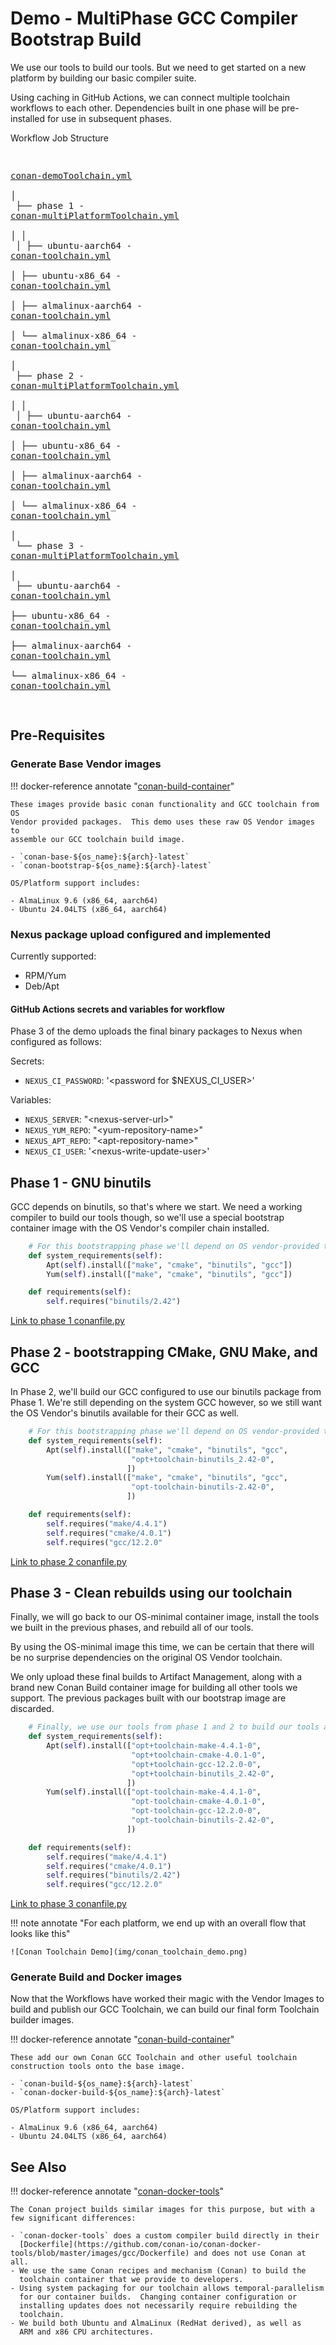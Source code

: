 # Demo - MultiPhase GCC Compiler Bootstrap Build

We use our tools to build our tools.  But we need to get started
on a new platform by building our basic compiler suite.

Using caching in GitHub Actions, we can connect multiple toolchain
workflows to each other. Dependencies built in one phase
will be pre-installed for use in subsequent phases.

<div id="workflow-job-structure" class="language-text highlight">
<span class="filename">Workflow Job Structure</span>
<pre id="workflow-tree">

<a href="https://github.com/DaverSomethingSomethingOrg/conan-toolchain-demo/blob/main/.github/workflows/conan-demoToolchain.yml">conan-demoToolchain.yml</a></br>
  │</br>
  ├── phase 1 - <a href="https://github.com/DaverSomethingSomethingOrg/conan-github-workflows/blob/main/.github/workflows/conan-multiPlatformToolchain.yml">conan-multiPlatformToolchain.yml</a></br>
  │     │</br>
  │     ├── ubuntu-aarch64 - <a href="https://github.com/DaverSomethingSomethingOrg/conan-github-workflows/blob/main/.github/workflows/conan-toolchain.yml">conan-toolchain.yml</a></br>
  │     ├── ubuntu-x86_64 - <a href="https://github.com/DaverSomethingSomethingOrg/conan-github-workflows/blob/main/.github/workflows/conan-toolchain.yml">conan-toolchain.yml</a></br>
  │     ├── almalinux-aarch64 - <a href="https://github.com/DaverSomethingSomethingOrg/conan-github-workflows/blob/main/.github/workflows/conan-toolchain.yml">conan-toolchain.yml</a></br>
  │     └── almalinux-x86_64 - <a href="https://github.com/DaverSomethingSomethingOrg/conan-github-workflows/blob/main/.github/workflows/conan-toolchain.yml">conan-toolchain.yml</a></br>
  │</br>
  ├── phase 2 - <a href="https://github.com/DaverSomethingSomethingOrg/conan-github-workflows/blob/main/.github/workflows/conan-multiPlatformToolchain.yml">conan-multiPlatformToolchain.yml</a></br>
  │     │</br>
  │     ├── ubuntu-aarch64 - <a href="https://github.com/DaverSomethingSomethingOrg/conan-github-workflows/blob/main/.github/workflows/conan-toolchain.yml">conan-toolchain.yml</a></br>
  │     ├── ubuntu-x86_64 - <a href="https://github.com/DaverSomethingSomethingOrg/conan-github-workflows/blob/main/.github/workflows/conan-toolchain.yml">conan-toolchain.yml</a></br>
  │     ├── almalinux-aarch64 - <a href="https://github.com/DaverSomethingSomethingOrg/conan-github-workflows/blob/main/.github/workflows/conan-toolchain.yml">conan-toolchain.yml</a></br>
  │     └── almalinux-x86_64 - <a href="https://github.com/DaverSomethingSomethingOrg/conan-github-workflows/blob/main/.github/workflows/conan-toolchain.yml">conan-toolchain.yml</a></br>
  │</br>
  └── phase 3 - <a href="https://github.com/DaverSomethingSomethingOrg/conan-github-workflows/blob/main/.github/workflows/conan-multiPlatformToolchain.yml">conan-multiPlatformToolchain.yml</a></br>
        │</br>
        ├── ubuntu-aarch64 - <a href="https://github.com/DaverSomethingSomethingOrg/conan-github-workflows/blob/main/.github/workflows/conan-toolchain.yml">conan-toolchain.yml</a></br>
        ├── ubuntu-x86_64 - <a href="https://github.com/DaverSomethingSomethingOrg/conan-github-workflows/blob/main/.github/workflows/conan-toolchain.yml">conan-toolchain.yml</a></br>
        ├── almalinux-aarch64 - <a href="https://github.com/DaverSomethingSomethingOrg/conan-github-workflows/blob/main/.github/workflows/conan-toolchain.yml">conan-toolchain.yml</a></br>
        └── almalinux-x86_64 - <a href="https://github.com/DaverSomethingSomethingOrg/conan-github-workflows/blob/main/.github/workflows/conan-toolchain.yml">conan-toolchain.yml</a></br>

</pre>
</div>

## Pre-Requisites

### Generate Base Vendor images

!!! docker-reference annotate "[conan-build-container](https://github.com/DaverSomethingSomethingOrg/conan-build-container)"

    These images provide basic conan functionality and GCC toolchain from OS
    Vendor provided packages.  This demo uses these raw OS Vendor images to
    assemble our GCC toolchain build image.

    - `conan-base-${os_name}:${arch}-latest`
    - `conan-bootstrap-${os_name}:${arch}-latest`
    
    OS/Platform support includes:
    
    - AlmaLinux 9.6 (x86_64, aarch64)
    - Ubuntu 24.04LTS (x86_64, aarch64)

### Nexus package upload configured and implemented

Currently supported:

- RPM/Yum
- Deb/Apt

#### GitHub Actions secrets and variables for workflow

Phase 3 of the demo uploads the final binary packages to Nexus when configured as follows:

Secrets:

- `NEXUS_CI_PASSWORD`: '<password for $NEXUS_CI_USER>'

Variables:

- `NEXUS_SERVER`: "&lt;nexus-server-url>"
- `NEXUS_YUM_REPO`: "&lt;yum-repository-name>"
- `NEXUS_APT_REPO`: "&lt;apt-repository-name>"
- `NEXUS_CI_USER`: '&lt;nexus-write-update-user>'

## Phase 1 - GNU binutils

GCC depends on binutils, so that's where we start.  We need a working
compiler to build our tools though, so we'll use a special bootstrap
container image with the OS Vendor's compiler chain installed.

```python title="phase 1 - conanfile.py"
    # For this bootstrapping phase we'll depend on OS vendor-provided tools
    def system_requirements(self):
        Apt(self).install(["make", "cmake", "binutils", "gcc"])
        Yum(self).install(["make", "cmake", "binutils", "gcc"])

    def requirements(self):
        self.requires("binutils/2.42")
```
[Link to phase 1 conanfile.py](https://github.com/DaverSomethingSomethingOrg/conan-toolchain-demo/blob/main/components/phase1/conanfile.py)

## Phase 2 - bootstrapping CMake, GNU Make, and GCC

In Phase 2, we'll build our GCC configured to use our binutils package from
Phase 1.  We're still depending on the system GCC however, so we still want
the OS Vendor's binutils available for their GCC as well.

```python title="phase 2 - conanfile.py"
    # For this bootstrapping phase we'll depend on OS vendor-provided tools
    def system_requirements(self):
        Apt(self).install(["make", "cmake", "binutils", "gcc",
                           "opt+toolchain-binutils_2.42-0",
                          ])
        Yum(self).install(["make", "cmake", "binutils", "gcc",
                           "opt-toolchain-binutils-2.42-0",
                          ])

    def requirements(self):
        self.requires("make/4.4.1")
        self.requires("cmake/4.0.1")
        self.requires("gcc/12.2.0"
```
[Link to phase 2 conanfile.py](https://github.com/DaverSomethingSomethingOrg/conan-toolchain-demo/blob/main/components/phase2/conanfile.py)

## Phase 3 - Clean rebuilds using our toolchain

Finally, we will go back to our OS-minimal container image, install the
tools we built in the previous phases, and rebuild all of our tools.

By using the OS-minimal image this time, we can be certain that there
will be no surprise dependencies on the original OS Vendor toolchain.

We only upload these final builds to Artifact Management, along with a brand
new Conan Build container image for building all other tools we support.
The previous packages built with our bootstrap image are discarded.

```python title="phase 3 - conanfile.py"
    # Finally, we use our tools from phase 1 and 2 to build our tools again
    def system_requirements(self):
        Apt(self).install(["opt+toolchain-make-4.4.1-0",
                           "opt+toolchain-cmake-4.0.1-0",
                           "opt+toolchain-gcc-12.2.0-0",
                           "opt+toolchain-binutils_2.42-0",
                          ])
        Yum(self).install(["opt-toolchain-make-4.4.1-0",
                           "opt-toolchain-cmake-4.0.1-0",
                           "opt-toolchain-gcc-12.2.0-0",
                           "opt-toolchain-binutils-2.42-0",
                          ])

    def requirements(self):
        self.requires("make/4.4.1")
        self.requires("cmake/4.0.1")
        self.requires("binutils/2.42")
        self.requires("gcc/12.2.0"
```
[Link to phase 3 conanfile.py](https://github.com/DaverSomethingSomethingOrg/conan-toolchain-demo/blob/main/components/phase3/conanfile.py)

!!! note annotate "For each platform, we end up with an overall flow that looks like this"

    ![Conan Toolchain Demo](img/conan_toolchain_demo.png)


### Generate Build and Docker images

Now that the Workflows have worked their magic with the Vendor Images to
build and publish our GCC Toolchain, we can build our final form Toolchain
builder images.

!!! docker-reference annotate "[conan-build-container](https://github.com/DaverSomethingSomethingOrg/conan-build-container)"

    These add our own Conan GCC Toolchain and other useful toolchain
    construction tools onto the base image.

    - `conan-build-${os_name}:${arch}-latest`
    - `conan-docker-build-${os_name}:${arch}-latest`

    OS/Platform support includes:
    
    - AlmaLinux 9.6 (x86_64, aarch64)
    - Ubuntu 24.04LTS (x86_64, aarch64)

## See Also

!!! docker-reference annotate "[conan-docker-tools](https://github.com/conan-io/conan-docker-tools)"

    The Conan project builds similar images for this purpose, but with a
    few significant differences:

    - `conan-docker-tools` does a custom compiler build directly in their
      [Dockerfile](https://github.com/conan-io/conan-docker-tools/blob/master/images/gcc/Dockerfile) and does not use Conan at all.
    - We use the same Conan recipes and mechanism (Conan) to build the
      toolchain container that we provide to developers.
    - Using system packaging for our toolchain allows temporal-parallelism
      for our container builds.  Changing container configuration or
      installing updates does not necessarily require rebuilding the
      toolchain.
    - We build both Ubuntu and AlmaLinux (RedHat derived), as well as
      ARM and x86 CPU architectures.
